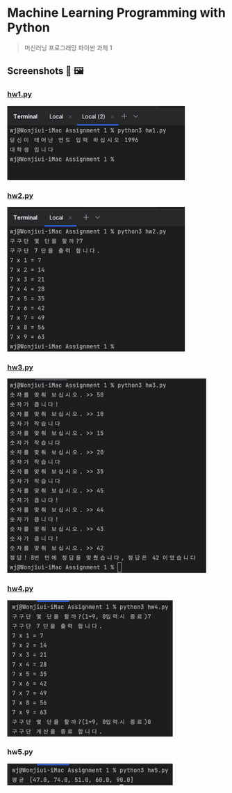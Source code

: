 Machine Learning Programming with Python
===
>머신러닝 프로그래밍 파이썬 과제 1
## Screenshots 📸 🖼
### [hw1.py](hw1.py)
![](img/hw1.png)

### [hw2.py](hw2.py)
![](img/hw2.png)

### [hw3.py](hw3.py)
![](img/hw3.png)

### [hw4.py](hw4.py)
![](img/hw4.png)

### hw5.py
![](img/hw5.png)